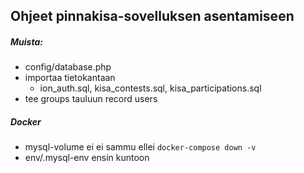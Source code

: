 **Ohjeet pinnakisa-sovelluksen asentamiseen**
---
##### *Muista:*
- config/database.php
- importaa tietokantaan
    - ion_auth.sql, kisa_contests.sql, kisa_participations.sql 
- tee groups tauluun record users

##### *Docker*
- mysql-volume ei ei sammu ellei `docker-compose down -v`
- env/.mysql-env ensin kuntoon
